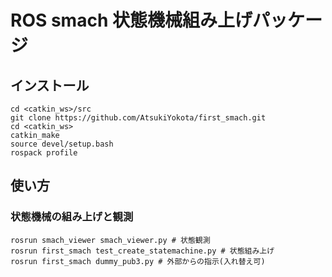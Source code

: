 # ROS smach 状態機械組み上げパッケージ
## インストール
```
cd <catkin_ws>/src
git clone https://github.com/AtsukiYokota/first_smach.git
cd <catkin_ws>
catkin_make
source devel/setup.bash
rospack profile
```
## 使い方
### 状態機械の組み上げと観測
```
rosrun smach_viewer smach_viewer.py # 状態観測
rosrun first_smach test_create_statemachine.py # 状態組み上げ
rosrun first_smach dummy_pub3.py # 外部からの指示(入れ替え可)
```

